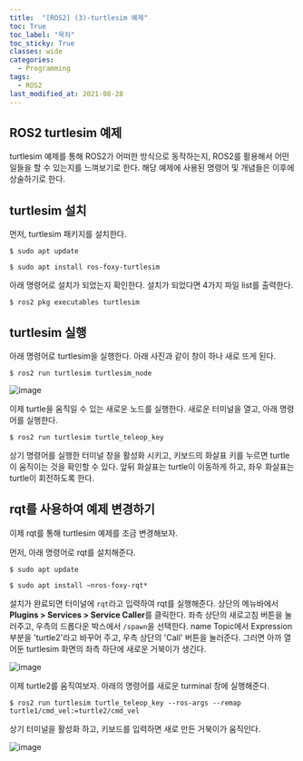 ```yaml
---
title:  "[ROS2] (3)-turtlesim 예제"
toc: True
toc_label: "목차"
toc_sticky: True
classes: wide
categories:
  - Programming
tags:
  - ROS2
last_modified_at: 2021-08-28
---
```


## ROS2 turtlesim 예제
turtlesim 예제를 통해 ROS2가 어떠한 방식으로 동작하는지, ROS2를 활용해서 어떤 일들을 할 수 있는지를 느껴보기로 한다. 해당 예제에 사용된 명령어 및 개념들은 이후에 상술하기로 한다.

## turtlesim 설치
먼저, turtlesim 패키지를 설치한다.

```
$ sudo apt update

$ sudo apt install ros-foxy-turtlesim
```

아래 명령어로 설치가 되었는지 확인한다. 설치가 되었다면 4가지 파일 list를 출력한다.

```
$ ros2 pkg executables turtlesim
```

## turtlesim 실행
아래 명령어로 turtlesim을 실행한다. 아래 사진과 같이 창이 하나 새로 뜨게 된다.

```
$ ros2 run turtlesim turtlesim_node
```

<img src="{{ site.url }}{{ site.baseurl }}/assets/images/2021-08-28-[ROS2]_(3)-turtlesim_예제/turtlesim.png" alt="image"> 

이제 turtle을 움직일 수 있는 새로운 노드를 실행한다. 새로운 터미널을 열고, 아래 명령어를 실행한다.

```
$ ros2 run turtlesim turtle_teleop_key
```

상기 명령어를 실행한 터미널 창을 활성화 시키고, 키보드의 화살표 키를 누르면 turtle이 움직이는 것을 확인할 수 있다. 앞뒤 화살표는 turtle이 이동하게 하고, 좌우 화살표는 turtle이 회전하도록 한다.

## rqt를 사용하여 예제 변경하기
이제 rqt를 통해 turtlesim 예제를 조금 변경해보자.

먼저, 아래 명령어로 rqt를 설치해준다.

```
$ sudo apt update

$ sudo apt install ~nros-foxy-rqt*
```

설치가 완료되면 터미널에 `rqt`라고 입력하여 rqt를 실행해준다. 상단의 메뉴바에서 **Plugins > Services > Service Caller**를 클릭한다. 좌측 상단의 새로고침 버튼을 눌러주고, 우측의 드롭다운 박스에서 `/spawn`을 선택한다. name Topic에서 Expression 부분을 'turtle2'라고 바꾸어 주고, 우측 상단의 'Call' 버튼을 눌러준다. 그러면 아까 열어둔 turtlesim 화면의 좌측 하단에 새로운 거북이가 생긴다.

<img src="{{ site.url }}{{ site.baseurl }}/assets/images/2021-08-28-[ROS2]_(3)-turtlesim_예제/rqt_spawn.png" alt="image"> 

이제 turtle2를 움직여보자. 아래의 명령어를 새로운 turminal 창에 실행해준다.

```
$ ros2 run turtlesim turtle_teleop_key --ros-args --remap turtle1/cmd_vel:=turtle2/cmd_vel
```

상기 터미널을 활성화 하고, 키보드를 입력하면 새로 만든 거북이가 움직인다. 

<img src="{{ site.url }}{{ site.baseurl }}/assets/images/2021-08-28-[ROS2]_(3)-turtlesim_예제/turtlesim_2turtles.png" alt="image"> 

